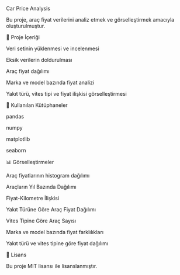 Car Price Analysis

Bu proje, araç fiyat verilerini analiz etmek ve görselleştirmek amacıyla oluşturulmuştur.

📌 Proje İçeriği

Veri setinin yüklenmesi ve incelenmesi

Eksik verilerin doldurulması

Araç fiyat dağılımı

Marka ve model bazında fiyat analizi

Yakıt türü, vites tipi ve fiyat ilişkisi görselleştirmesi

🔧 Kullanılan Kütüphaneler

pandas

numpy

matplotlib

seaborn

📊 Görselleştirmeler

Araç fiyatlarının histogram dağılımı

Araçların Yıl Bazında Dağılımı

Fiyat-Kilometre İlişkisi

Yakıt Türüne Göre Araç Fiyat Dağılımı

Vites Tipine Göre Araç Sayısı

Marka ve model bazında fiyat farklılıkları

Yakıt türü ve vites tipine göre fiyat dağılımı

📄 Lisans

Bu proje MIT lisansı ile lisanslanmıştır.
